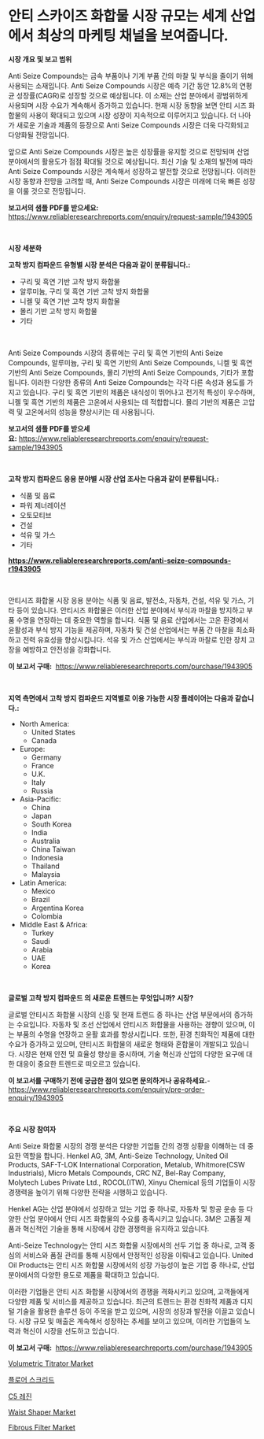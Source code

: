 <p><h1>안티 스카이즈 화합물 시장 규모는 세계 산업에서 최상의 마케팅 채널을 보여줍니다.</h1></p><p><strong>시장 개요 및 보고 범위</strong></p>
<p><p>Anti Seize Compounds는 금속 부품이나 기계 부품 간의 마찰 및 부식을 줄이기 위해 사용되는 소재입니다. Anti Seize Compounds 시장은 예측 기간 동안 12.8%의 연평균 성장률(CAGR)로 성장할 것으로 예상됩니다. 이 소재는 산업 분야에서 광범위하게 사용되며 시장 수요가 계속해서 증가하고 있습니다. 현재 시장 동향을 보면 안티 시즈 화합물의 사용이 확대되고 있으며 시장 성장이 지속적으로 이루어지고 있습니다. 더 나아가 새로운 기술과 제품의 등장으로 Anti Seize Compounds 시장은 더욱 다각화되고 다양화될 전망입니다.</p><p>앞으로 Anti Seize Compounds 시장은 높은 성장률을 유지할 것으로 전망되며 산업 분야에서의 활용도가 점점 확대될 것으로 예상됩니다. 최신 기술 및 소재의 발전에 따라 Anti Seize Compounds 시장은 계속해서 성장하고 발전할 것으로 전망됩니다. 이러한 시장 동향과 전망을 고려할 때, Anti Seize Compounds 시장은 미래에 더욱 빠른 성장을 이룰 것으로 전망됩니다.</p></p>
<p><strong>보고서의 샘플 PDF를 받으세요:</strong> <a href="https://www.reliableresearchreports.com/enquiry/request-sample/1943905">https://www.reliableresearchreports.com/enquiry/request-sample/1943905</a></p>
<p>&nbsp;</p>
<p><strong>시장 세분화</strong></p>
<p><strong>고착 방지 컴파운드 유형별 시장 분석은 다음과 같이 분류됩니다.:</strong></p>
<p><ul><li>구리 및 흑연 기반 고착 방지 화합물</li><li>알루미늄, 구리 및 흑연 기반 고착 방지 화합물</li><li>니켈 및 흑연 기반 고착 방지 화합물</li><li>몰리 기반 고착 방지 화합물</li><li>기타</li></ul></p>
<p>&nbsp;</p>
<p><p>Anti Seize Compounds 시장의 종류에는 구리 및 흑연 기반의 Anti Seize Compounds, 알루미늄, 구리 및 흑연 기반의 Anti Seize Compounds, 니켈 및 흑연 기반의 Anti Seize Compounds, 몰리 기반의 Anti Seize Compounds, 기타가 포함됩니다. 이러한 다양한 종류의 Anti Seize Compounds는 각각 다른 속성과 용도를 가지고 있습니다. 구리 및 흑연 기반의 제품은 내식성이 뛰어나고 전기적 특성이 우수하며, 니켈 및 흑연 기반의 제품은 고온에서 사용되는 데 적합합니다. 몰리 기반의 제품은 고압력 및 고온에서의 성능을 향상시키는 데 사용됩니다.</p></p>
<p><strong>보고서의 샘플 PDF를 받으세요:</strong>&nbsp;<a href="https://www.reliableresearchreports.com/enquiry/request-sample/1943905">https://www.reliableresearchreports.com/enquiry/request-sample/1943905</a></p>
<p>&nbsp;</p>
<p><strong> 고착 방지 컴파운드 응용 분야별 시장 산업 조사는 다음과 같이 분류됩니다.:</strong></p>
<p><ul><li>식품 및 음료</li><li>파워 제너레이션</li><li>오토모티브</li><li>건설</li><li>석유 및 가스</li><li>기타</li></ul></p>
<p><strong><a href="https://www.reliableresearchreports.com/anti-seize-compounds-r1943905">https://www.reliableresearchreports.com/anti-seize-compounds-r1943905</a></strong></p>
<p>&nbsp;</p>
<p><p>안티시즈 화합물 시장 응용 분야는 식품 및 음료, 발전소, 자동차, 건설, 석유 및 가스, 기타 등이 있습니다. 안티시즈 화합물은 이러한 산업 분야에서 부식과 마찰을 방지하고 부품 수명을 연장하는 데 중요한 역할을 합니다. 식품 및 음료 산업에서는 고온 환경에서 윤활성과 부식 방지 기능을 제공하며, 자동차 및 건설 산업에서는 부품 간 마찰을 최소화하고 전력 유효성을 향상시킵니다. 석유 및 가스 산업에서는 부식과 마찰로 인한 장치 고장을 예방하고 안전성을 강화합니다.</p></p>
<p><strong>이 보고서 구매:</strong>&nbsp; <a href="https://www.reliableresearchreports.com/purchase/1943905">https://www.reliableresearchreports.com/purchase/1943905</a></p>
<p>&nbsp;</p>
<p><strong>지역 측면에서 고착 방지 컴파운드 지역별로 이용 가능한 시장 플레이어는 다음과 같습니다.:</strong></p>
<p><ul>
    <li>
        North America:
        <ul>
            <li>United States</li>
            <li>Canada</li>
        </ul>
    </li>
    <li>
        Europe:
        <ul>
            <li>Germany</li>
            <li>France</li>
            <li>U.K.</li>
            <li>Italy</li>
            <li>Russia</li>
        </ul>
    </li>
    <li>
        Asia-Pacific:
        <ul>
            <li>China</li>
            <li>Japan</li>
            <li>South Korea</li>
            <li>India</li>
            <li>Australia</li>
            <li>China Taiwan</li>
            <li>Indonesia</li>
            <li>Thailand</li>
            <li>Malaysia</li>
        </ul>
    </li>
    <li>
        Latin America:
        <ul>
            <li>Mexico</li>
            <li>Brazil</li>
            <li>Argentina Korea</li>
            <li>Colombia</li>
        </ul>
    </li>
    <li>
        Middle East & Africa:
        <ul>
            <li>Turkey</li>
            <li>Saudi</li>
            <li>Arabia</li>
            <li>UAE</li>
            <li>Korea</li>
        </ul>
    </li>
    </ul></p>
<p>&nbsp;</p>
<p><strong>글로벌 고착 방지 컴파운드 의 새로운 트렌드는 무엇입니까? 시장?</strong></p>
<p><p>글로벌 안티시즈 화합물 시장의 신흥 및 현재 트렌드 중 하나는 산업 부문에서의 증가하는 수요입니다. 자동차 및 조선 산업에서 안티시즈 화합물을 사용하는 경향이 있으며, 이는 부품의 수명을 연장하고 윤활 효과를 향상시킵니다. 또한, 환경 친화적인 제품에 대한 수요가 증가하고 있으며, 안티시즈 화합물의 새로운 형태와 혼합물이 개발되고 있습니다. 시장은 현재 안전 및 효율성 향상을 중시하며, 기술 혁신과 산업의 다양한 요구에 대한 대응이 중요한 트렌드로 떠오르고 있습니다.</p></p>
<p><strong>이 보고서를 구매하기 전에 궁금한 점이 있으면 문의하거나 공유하세요.</strong>- <a href="https://www.reliableresearchreports.com/enquiry/pre-order-enquiry/1943905">https://www.reliableresearchreports.com/enquiry/pre-order-enquiry/1943905</a></p>
<p>&nbsp;</p>
<p><strong>주요 시장 참여자</strong></p>
<p><p>Anti Seize 화합물 시장의 경쟁 분석은 다양한 기업들 간의 경쟁 상황을 이해하는 데 중요한 역할을 합니다. Henkel AG, 3M, Anti-Seize Technology, United Oil Products, SAF-T-LOK International Corporation, Metalub, Whitmore(CSW Industrials), Micro Metals Compounds, CRC NZ, Bel-Ray Company, Molytech Lubes Private Ltd., ROCOL(ITW), Xinyu Chemical 등의 기업들이 시장 경쟁력을 높이기 위해 다양한 전략을 시행하고 있습니다.</p><p>Henkel AG는 산업 분야에서 성장하고 있는 기업 중 하나로, 자동차 및 항공 운송 등 다양한 산업 분야에서 안티 시즈 화합물의 수요를 충족시키고 있습니다. 3M은 고품질 제품과 혁신적인 기술을 통해 시장에서 강한 경쟁력을 유지하고 있습니다.</p><p>Anti-Seize Technology는 안티 시즈 화합물 시장에서의 선두 기업 중 하나로, 고객 중심의 서비스와 품질 관리를 통해 시장에서 안정적인 성장을 이뤄내고 있습니다. United Oil Products는 안티 시즈 화합물 시장에서의 성장 가능성이 높은 기업 중 하나로, 산업 분야에서의 다양한 용도로 제품을 확대하고 있습니다.</p><p>이러한 기업들은 안티 시즈 화합물 시장에서의 경쟁을 격화시키고 있으며, 고객들에게 다양한 제품 및 서비스를 제공하고 있습니다. 최근의 트렌드는 환경 친화적 제품과 디지털 기술을 활용한 솔루션 등이 주목을 받고 있으며, 시장의 성장과 발전을 이끌고 있습니다. 시장 규모 및 매출은 계속해서 성장하는 추세를 보이고 있으며, 이러한 기업들의 노력과 혁신이 시장을 선도하고 있습니다.</p></p>
<p><strong>이 보고서 구매:</strong>&nbsp;&nbsp;<a href="https://www.reliableresearchreports.com/purchase/1943905">https://www.reliableresearchreports.com/purchase/1943905</a></p>
<p><p><a href="https://github.com/johnbach50/Market-Research-Report-List-2/blob/main/volumetric-titrator-market.md">Volumetric Titrator Market</a></p><p><a href="https://github.com/idcefvhkdut6/Market-Research-Report-List-1/blob/main/377103228018.md">플로어 스크리드</a></p><p><a href="https://github.com/vsap75a286l/Market-Research-Report-List-1/blob/main/247591028019.md">C5 레진</a></p><p><a href="https://www.linkedin.com/pulse/waist-shaper-market-research-report-its-history-forecast-2024-rkhzc?trackingId=AELc0QBIZ%2FN3jwiDqItGvQ%3D%3D">Waist Shaper Market</a></p><p><a href="https://github.com/lylyparadise/Market-Research-Report-List-2/blob/main/fibrous-filter-market.md">Fibrous Filter Market</a></p></p>